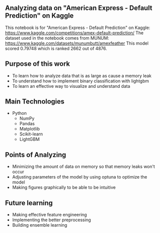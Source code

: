 ## Analyzing data on "American Express - Default Prediction" on Kaggle
This notebook is for "American Express - Default Prediction" on Kaggle: https://www.kaggle.com/competitions/amex-default-prediction/
The dataset used in the notebook comes from MUNUM: https://www.kaggle.com/datasets/munumbutt/amexfeather
This model scored 0.79748 which is ranked 2662 out of 4876.

## Purpose of this work
- To learn how to analyze data that is as large as cause a memory leak
- To understand how to implement binary classification with lightgbm
- To learn an effective way to visualize and understand data

## Main Technologies
 - Python
    - NumPy
    - Pandas
    - Matplotlib
    - Scikit-learn
    - LightGBM

## Points of Analyzing
- Minimizing the amount of data on memory so that memory leaks won't occur
- Adjusting parameters of the model by using optuna to optimize the model
- Making figures graphically to be able to be intuitive

## Future learning
- Making effective feature engineering
- Implementing the better preprocessing
- Building ensemble learning
